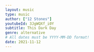 ```yaml
---
layout: music
type: music
author: ["12 Stones"]
youtubeId: 3JgWQXf_i0Y
subtitle: This Dark Day
genre: alternative
# All dates must be YYYY-MM-DD format!
date: 2021-11-12
---
```


